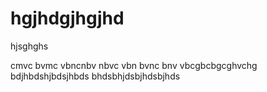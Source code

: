 # hgjhdgjhgjhd
hjsghghs



cmvc bvmc vbncnbv
nbvc vbn bvnc bnv
vbcgbcbgcghvchg
bdjhbdshjbdsjhbds
bhdsbhjdsbjhdsbjhds
